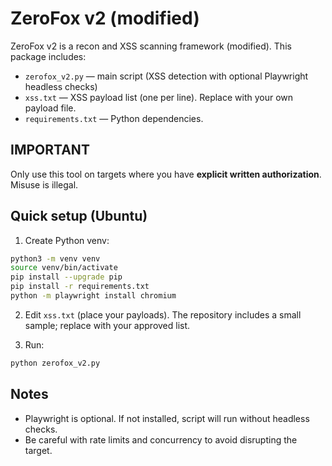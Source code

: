 # ZeroFox v2 (modified)
ZeroFox v2 is a recon and XSS scanning framework (modified). This package includes:
- `zerofox_v2.py` — main script (XSS detection with optional Playwright headless checks)
- `xss.txt` — XSS payload list (one per line). Replace with your own payload file.
- `requirements.txt` — Python dependencies.

## IMPORTANT
Only use this tool on targets where you have **explicit written authorization**. Misuse is illegal.

## Quick setup (Ubuntu)
1. Create Python venv:
```bash
python3 -m venv venv
source venv/bin/activate
pip install --upgrade pip
pip install -r requirements.txt
python -m playwright install chromium
```

2. Edit `xss.txt` (place your payloads). The repository includes a small sample; replace with your approved list.

3. Run:
```bash
python zerofox_v2.py
```

## Notes
- Playwright is optional. If not installed, script will run without headless checks.
- Be careful with rate limits and concurrency to avoid disrupting the target.
